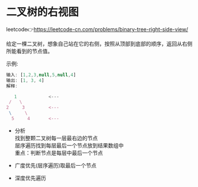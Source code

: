 # 二叉树的右视图  
leetcode👉https://leetcode-cn.com/problems/binary-tree-right-side-view/  

给定一棵二叉树，想象自己站在它的右侧，按照从顶部到底部的顺序，返回从右侧所能看到的节点值。

示例:
```js
输入: [1,2,3,null,5,null,4]
输出: [1, 3, 4]
解释:

   1            <---
 /   \
2     3         <---
 \     \
  5     4       <---
```

- 分析  
  找到整颗二叉树每一层最右边的节点  
  层序遍历找到每层最后一个节点放到结果数组中  
  重点：判断节点是每层中最后一个节点  

- 广度优先(层序遍历)取最后一个节点  

- 深度优先遍历  
  